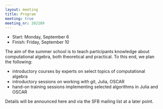 ```yaml
---
layout: meeting
title: Program
meeting: true
meeting_nr: 202109
---
```


* Start: Monday, September 6
* Finish: Friday, September 10

The aim of the summer school is to teach participants knowledge
about computational algebra, both theoretical and practical. To this end,
we plan the following:
- introductory courses by experts on select topics of computational algebra
- introductory sessions on working with git, Julia, OSCAR
- hand-on training sessions implementing selected algorithms in Julia and OSCAR

Details will be announced here and via the SFB mailing list at a later point.
